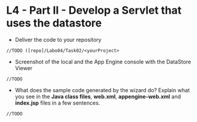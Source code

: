 # L4 - Part II - Develop a Servlet that uses the datastore

* Deliver the code to your repository

```
//TODO ([repo]/Labo04/Task02/<yourProject>
```

* Screenshot of the local and the App Engine console with the DataStore Viewer

```
//TODO
```

* What does the sample code generated by the wizard do? Explain what you see in the **Java class files**, **web.xml**, **appengine-web.xml** and **index.jsp** files in a few sentences.

```
//TODO
```

